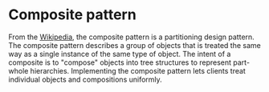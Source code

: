 # Composite pattern

From the [Wikipedia](https://en.wikipedia.org/wiki/Composite_pattern),
the composite pattern is a partitioning design pattern.
The composite pattern describes a group of objects that is treated the same way as a single
instance of the same type of object. The intent of a composite is to "compose" objects into tree
structures to represent part-whole hierarchies. Implementing the composite pattern lets clients
treat individual objects and compositions uniformly.